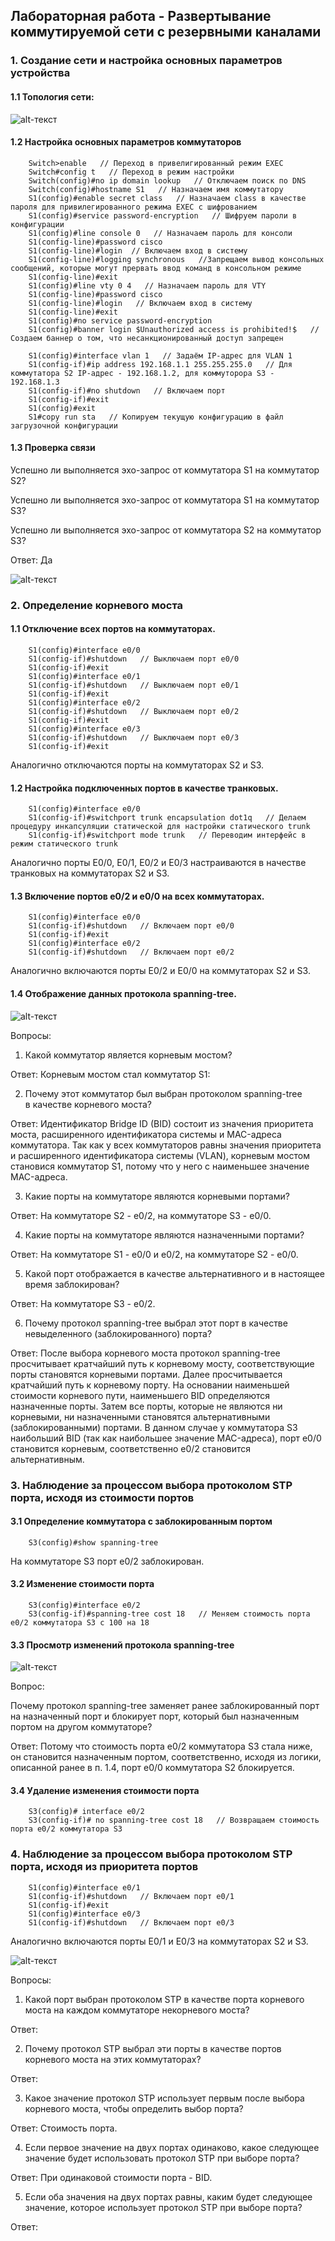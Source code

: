 ## Лабораторная работа - Развертывание коммутируемой сети с резервными каналами

### 1. Создание сети и настройка основных параметров устройства

#### 1.1 Топология сети:

![alt-текст](https://github.com/Galo9/HW_Network_engineer/blob/main/HW-2/HW2_topology.PNG)

#### 1.2 Настройка основных параметров коммутаторов

```
    Switch>enable   // Переход в привелигированный режим EXEC
    Switch#config t   // Переход в режим настройки
    Switch(config)#no ip domain lookup   // Отключаем поиск по DNS
    Switch(config)#hostname S1   // Назначаем имя коммутатору
    S1(config)#enable secret class   // Назначаем class в качестве пароля для привилегированного режима EXEC с шифрованием
    S1(config)#service password-encryption   // Шифруем пароли в конфигурации
    S1(config)#line console 0   // Назначаем пароль для консоли
    S1(config-line)#password cisco
    S1(config-line)#login  // Включаем вход в систему
    S1(config-line)#logging synchronous   //Запрещаем вывод консольных сообщений, которые могут прервать ввод команд в консольном режиме
    S1(config-line)#exit
    S1(config)#line vty 0 4   // Назначаем пароль для VTY
    S1(config-line)#password cisco
    S1(config-line)#login   // Включаем вход в систему
    S1(config-line)#exit
    S1(config)#no service password-encryption
    S1(config)#banner login $Unauthorized access is prohibited!$   // Создаем баннер о том, что несанкционированный доступ запрещен
    
    S1(config)#interface vlan 1   // Задаём IP-адрес для VLAN 1
    S1(config-if)#ip address 192.168.1.1 255.255.255.0   // Для коммутатора S2 IP-адрес - 192.168.1.2, для коммуторора S3 - 192.168.1.3
    S1(config-if)#no shutdown   // Включаем порт
    S1(config-if)#exit
    S1(config)#exit
    S1#copy run sta   // Копируем текущую конфигурацию в файл загрузочной конфигурации
```
#### 1.3 Проверка связи

Успешно ли выполняется эхо-запрос от коммутатора S1 на коммутатор S2?

Успешно ли выполняется эхо-запрос от коммутатора S1 на коммутатор S3?

Успешно ли выполняется эхо-запрос от коммутатора S2 на коммутатор S3?

Ответ: Да

![alt-текст](https://github.com/Galo9/HW_Network_engineer/blob/main/HW-2/HW2_ping.PNG)


### 2. Определение корневого моста

#### 1.1 Отключение всех портов на коммутаторах.

```
    S1(config)#interface e0/0
    S1(config-if)#shutdown   // Выключаем порт e0/0
    S1(config-if)#exit
    S1(config)#interface e0/1
    S1(config-if)#shutdown   // Выключаем порт e0/1
    S1(config-if)#exit
    S1(config)#interface e0/2
    S1(config-if)#shutdown   // Выключаем порт e0/2
    S1(config-if)#exit
    S1(config)#interface e0/3
    S1(config-if)#shutdown   // Выключаем порт e0/3
    S1(config-if)#exit  
```
Аналогично отключаются порты на коммутаторах S2 и S3.

#### 1.2 Настройка подключенных портов в качестве транковых.

```
    S1(config)#interface e0/0
    S1(config-if)#switchport trunk encapsulation dot1q   // Делаем процедуру инкапсуляции статической для настройки статического trunk 
    S1(config-if)#switchport mode trunk   // Переводим интерфейс в режим статического trunk
```
Аналогично порты E0/0, E0/1, E0/2 и E0/3 настраиваются в начестве транковых на коммутаторах S2 и S3.

#### 1.3 Включение портов e0/2 и e0/0 на всех коммутаторах.

```
    S1(config)#interface e0/0
    S1(config-if)#shutdown   // Включаем порт e0/0
    S1(config-if)#exit  
    S1(config)#interface e0/2
    S1(config-if)#shutdown   // Включаем порт e0/2
```
Аналогично включаются порты E0/2 и E0/0 на коммутаторах S2 и S3.

#### 1.4 Отображение данных протокола spanning-tree.

![alt-текст](https://github.com/Galo9/HW_Network_engineer/blob/main/HW-2/HW2_spanning-tree.PNG)

Вопросы: 

1) Какой коммутатор является корневым мостом?

Ответ: Корневым мостом стал коммутатор S1:

2) Почему этот коммутатор был выбран протоколом spanning-tree в качестве корневого моста?

Ответ: Идентификатор Bridge ID (BID) состоит из значения приоритета моста, расширенного идентификатора системы и MAC-адреса коммутатора. Так как у всех коммутаторов равны значения приоритета и расширенного идентификатора системы (VLAN), корневым мостом становися коммутатор S1, потому что у него с наименьшее значение MAC-адреса.

3) Какие порты на коммутаторе являются корневыми портами? 

Ответ: На коммутаторе S2 - e0/2, на коммутаторе S3 - e0/0.

4) Какие порты на коммутаторе являются назначенными портами? 

Ответ: На коммутаторе S1 - e0/0 и e0/2, на коммутаторе S2 - e0/0.

5) Какой порт отображается в качестве альтернативного и в настоящее время заблокирован?

Ответ: На коммутаторе S3 - e0/2.

6) Почему протокол spanning-tree выбрал этот порт в качестве невыделенного (заблокированного) порта?

Ответ: После выбора корневого моста протокол spanning-tree просчитывает кратчайший путь к корневому мосту, соответствующие порты становятся корневыми портами. Далее просчитывается кратчайший путь к корневому порту. На основании наименьшей стоимости корневого пути, наименьшего BID определяются назначенные порты. Затем все порты, которые не являются ни корневыми, ни назначенными становятся альтернативными (заблокированными) портами. В данном случае у коммутатора S3 наибольший BID (так как наибольшее значение MAC-адреса), порт e0/0 становится корневым, соответственно e0/2 становится альтернативным.


### 3. Наблюдение за процессом выбора протоколом STP порта, исходя из стоимости портов

#### 3.1 Определение коммутатора с заблокированным портом

```
    S3(config)#show spanning-tree
```
На коммутаторе S3 порт e0/2 заблокирован.

#### 3.2 Изменение стоимости порта

```
    S3(config)#interface e0/2
    S3(config-if)#spanning-tree cost 18   // Меняем стоимость порта e0/2 коммутатора S3 с 100 на 18
```

#### 3.3 Просмотр изменений протокола spanning-tree

![alt-текст]()

Вопрос: 

Почему протокол spanning-tree заменяет ранее заблокированный порт на назначенный порт и блокирует порт, который был назначенным портом на другом коммутаторе?

Ответ: Потому что стоимость порта e0/2 коммутатора S3 стала ниже, он становится назначенным портом, соответственно, исходя из логики, описанной ранее в п. 1.4,  порт e0/0 коммутатора S2 блокируется.


#### 3.4 Удаление изменения стоимости порта

```
    S3(config)# interface e0/2
    S3(config-if)# no spanning-tree cost 18   // Возвращаем стоимость порта e0/2 коммутатора S3
```

### 4. Наблюдение за процессом выбора протоколом STP порта, исходя из приоритета портов

```
    S1(config)#interface e0/1
    S1(config-if)#shutdown   // Включаем порт e0/1
    S1(config-if)#exit  
    S1(config)#interface e0/3
    S1(config-if)#shutdown   // Включаем порт e0/3
```
Аналогично включаются порты E0/1 и E0/3 на коммутаторах S2 и S3.

![alt-текст]()

Вопросы:

1) Какой порт выбран протоколом STP в качестве порта корневого моста на каждом коммутаторе некорневого моста? 

Ответ:

2) Почему протокол STP выбрал эти порты в качестве портов корневого моста на этих коммутаторах?

Ответ:

3) Какое значение протокол STP использует первым после выбора корневого моста, чтобы определить выбор порта?

Ответ: Стоимость порта. 

4) Если первое значение на двух портах одинаково, какое следующее значение будет использовать протокол STP при выборе порта?

Ответ: При одинаковой стоимости порта - BID.

5) Если оба значения на двух портах равны, каким будет следующее значение, которое использует протокол STP при выборе порта?

Ответ: 